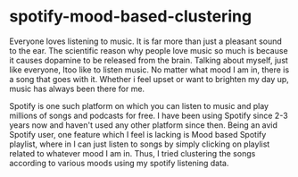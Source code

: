 # spotify-mood-based-clustering

Everyone loves listening to music. It is far more than just a pleasant sound to the ear. The scientific reason why people love music so much is because it causes dopamine to be released from the brain. Talking about myself, just like everyone, Itoo like to listen music. No matter what mood I am in, there is a song that goes with it. Whether i feel upset or want to brighten my day up, music has always been there for me.

Spotify is one such platform on which you can listen to music and play millions of songs and podcasts for free. I have been using Spotify since 2-3 years now and haven't used any other platform since then. Being an avid Spotify user, one feature which I feel is lacking is Mood based Spotify playlist, where in I can just listen to songs by simply clicking on playlist related to whatever mood I am in. Thus, I tried clustering the songs according to various moods using my spotify listening data.
